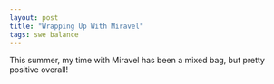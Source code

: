 ```yaml
---
layout: post
title: "Wrapping Up With Miravel"
tags: swe balance
---
```


This summer, my time with Miravel has been a mixed bag, but pretty positive overall!
